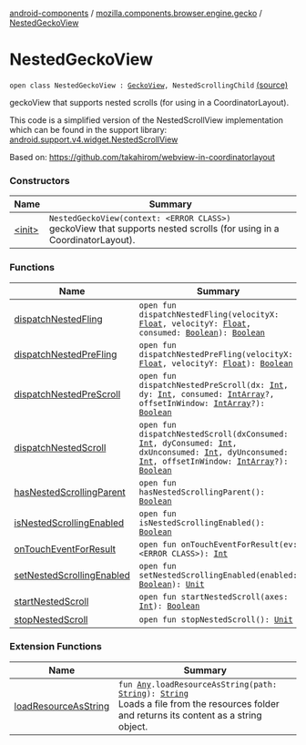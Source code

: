 [android-components](../../index.md) / [mozilla.components.browser.engine.gecko](../index.md) / [NestedGeckoView](./index.md)

# NestedGeckoView

`open class NestedGeckoView : `[`GeckoView`](https://mozilla.github.io/geckoview/javadoc/mozilla-central/org/mozilla/geckoview/GeckoView.html)`, NestedScrollingChild` [(source)](https://github.com/mozilla-mobile/android-components/blob/master/components/browser/engine-gecko-beta/src/main/java/mozilla/components/browser/engine/gecko/NestedGeckoView.kt#L29)

geckoView that supports nested scrolls (for using in a CoordinatorLayout).

This code is a simplified version of the NestedScrollView implementation
which can be found in the support library:
[android.support.v4.widget.NestedScrollView](#)

Based on:
https://github.com/takahirom/webview-in-coordinatorlayout

### Constructors

| Name | Summary |
|---|---|
| [&lt;init&gt;](-init-.md) | `NestedGeckoView(context: <ERROR CLASS>)`<br>geckoView that supports nested scrolls (for using in a CoordinatorLayout). |

### Functions

| Name | Summary |
|---|---|
| [dispatchNestedFling](dispatch-nested-fling.md) | `open fun dispatchNestedFling(velocityX: `[`Float`](https://kotlinlang.org/api/latest/jvm/stdlib/kotlin/-float/index.html)`, velocityY: `[`Float`](https://kotlinlang.org/api/latest/jvm/stdlib/kotlin/-float/index.html)`, consumed: `[`Boolean`](https://kotlinlang.org/api/latest/jvm/stdlib/kotlin/-boolean/index.html)`): `[`Boolean`](https://kotlinlang.org/api/latest/jvm/stdlib/kotlin/-boolean/index.html) |
| [dispatchNestedPreFling](dispatch-nested-pre-fling.md) | `open fun dispatchNestedPreFling(velocityX: `[`Float`](https://kotlinlang.org/api/latest/jvm/stdlib/kotlin/-float/index.html)`, velocityY: `[`Float`](https://kotlinlang.org/api/latest/jvm/stdlib/kotlin/-float/index.html)`): `[`Boolean`](https://kotlinlang.org/api/latest/jvm/stdlib/kotlin/-boolean/index.html) |
| [dispatchNestedPreScroll](dispatch-nested-pre-scroll.md) | `open fun dispatchNestedPreScroll(dx: `[`Int`](https://kotlinlang.org/api/latest/jvm/stdlib/kotlin/-int/index.html)`, dy: `[`Int`](https://kotlinlang.org/api/latest/jvm/stdlib/kotlin/-int/index.html)`, consumed: `[`IntArray`](https://kotlinlang.org/api/latest/jvm/stdlib/kotlin/-int-array/index.html)`?, offsetInWindow: `[`IntArray`](https://kotlinlang.org/api/latest/jvm/stdlib/kotlin/-int-array/index.html)`?): `[`Boolean`](https://kotlinlang.org/api/latest/jvm/stdlib/kotlin/-boolean/index.html) |
| [dispatchNestedScroll](dispatch-nested-scroll.md) | `open fun dispatchNestedScroll(dxConsumed: `[`Int`](https://kotlinlang.org/api/latest/jvm/stdlib/kotlin/-int/index.html)`, dyConsumed: `[`Int`](https://kotlinlang.org/api/latest/jvm/stdlib/kotlin/-int/index.html)`, dxUnconsumed: `[`Int`](https://kotlinlang.org/api/latest/jvm/stdlib/kotlin/-int/index.html)`, dyUnconsumed: `[`Int`](https://kotlinlang.org/api/latest/jvm/stdlib/kotlin/-int/index.html)`, offsetInWindow: `[`IntArray`](https://kotlinlang.org/api/latest/jvm/stdlib/kotlin/-int-array/index.html)`?): `[`Boolean`](https://kotlinlang.org/api/latest/jvm/stdlib/kotlin/-boolean/index.html) |
| [hasNestedScrollingParent](has-nested-scrolling-parent.md) | `open fun hasNestedScrollingParent(): `[`Boolean`](https://kotlinlang.org/api/latest/jvm/stdlib/kotlin/-boolean/index.html) |
| [isNestedScrollingEnabled](is-nested-scrolling-enabled.md) | `open fun isNestedScrollingEnabled(): `[`Boolean`](https://kotlinlang.org/api/latest/jvm/stdlib/kotlin/-boolean/index.html) |
| [onTouchEventForResult](on-touch-event-for-result.md) | `open fun onTouchEventForResult(ev: <ERROR CLASS>): `[`Int`](https://kotlinlang.org/api/latest/jvm/stdlib/kotlin/-int/index.html) |
| [setNestedScrollingEnabled](set-nested-scrolling-enabled.md) | `open fun setNestedScrollingEnabled(enabled: `[`Boolean`](https://kotlinlang.org/api/latest/jvm/stdlib/kotlin/-boolean/index.html)`): `[`Unit`](https://kotlinlang.org/api/latest/jvm/stdlib/kotlin/-unit/index.html) |
| [startNestedScroll](start-nested-scroll.md) | `open fun startNestedScroll(axes: `[`Int`](https://kotlinlang.org/api/latest/jvm/stdlib/kotlin/-int/index.html)`): `[`Boolean`](https://kotlinlang.org/api/latest/jvm/stdlib/kotlin/-boolean/index.html) |
| [stopNestedScroll](stop-nested-scroll.md) | `open fun stopNestedScroll(): `[`Unit`](https://kotlinlang.org/api/latest/jvm/stdlib/kotlin/-unit/index.html) |

### Extension Functions

| Name | Summary |
|---|---|
| [loadResourceAsString](../../mozilla.components.support.test.file/kotlin.-any/load-resource-as-string.md) | `fun `[`Any`](https://kotlinlang.org/api/latest/jvm/stdlib/kotlin/-any/index.html)`.loadResourceAsString(path: `[`String`](https://kotlinlang.org/api/latest/jvm/stdlib/kotlin/-string/index.html)`): `[`String`](https://kotlinlang.org/api/latest/jvm/stdlib/kotlin/-string/index.html)<br>Loads a file from the resources folder and returns its content as a string object. |
